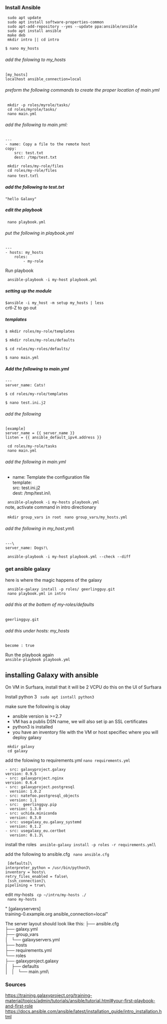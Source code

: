 ### Install Ansible



`` sudo apt update``\
`` sudo apt install software-properties-common``\
`` sudo apt-add-repository --yes --update ppa:ansible/ansible``\
`` sudo apt install ansible``\
`` make deb``\
`` mkdir intro || cd intro``

``$ nano my_hosts``

###### add the folowing to my_hosts


	[my_hosts]
	localhost ansible_connection=local

###### preform the following commands to create the proper location of main.yml
`` mkdir -p roles/myrole/tasks/``\
`` cd roles/myrole/tasks/``\
`` nano main.yml``

###### add the following to main.yml:


	---
	- name: Copy a file to the remote host
	copy:
		src: test.txt
		dest: /tmp/test.txt


`` mkdir roles/my-role/files``\
`` cd roles/my-role/files``\
`` nano test.txt``\
#####  add the following to test.txt


	"hello Galaxy"

##### edit the playbook
	
`` nano playbook.yml``
###### put the following in playbook.yml




	---
	- hosts: my_hosts
		roles:
			- my-role
			


Run playbook

`` ansible-playbook -i my-host playbook.yml``

##### setting up the module

``$ansible -i my_host -m setup my_hosts | less``\
	crtl-Z to go out

##### templates

``$ mkdir roles/my-role/templates``
 
``$ mkdir roles/my-roles/defaults``

``$ cd roles/my-roles/defaults/``

``$ nano main.yml``

##### Add the following to main.yml


	---
	server_name: Cats!



``$ cd roles/my-role/templates``

``$ nano test.ini.j2``

###### add the following


	[example]
	server_name = {{ server_name }}
	listen = {{ ansible_default_ipv4.address }}


`` cd roles/my-role/tasks``\
`` nano main.yml``

###### add the following  in main.yml

 - name: Template the configuration file\
  template:\
    src: test.ini.j2\
    dest: /tmp/test.ini\

	
	
`` ansible-playbook -i my-hosts playbook.yml``\
note, activate command in intro directionary

`` mkdir group_vars in root``
`` nano group_vars/my_hosts.yml``

###### add the following in my_host.yml\
	---\
	server_name: Dogs!\



`` ansible-playbook -i my-host playbook.yml --check --diff``

### get ansible galaxy
here is where the magic happens of the galaxy

`` ansible-galaxy install -p roles/ geerlingguy.git``\
`` nano playbook.yml in intro``

###### add this at the bottem of  my-roles/defaults
	geerlingguy.git
###### add this under  hosts: my_hosts
	become : true
	
Run the playbook again	
 ``ansible-playbook playbook.yml``
 
 
 ## installing Galaxy with ansible
 
 On VM in Surfsara, install that it will be 2 VCPU
 do this on the UI of Surfsara
 
 Install python 3
 `` sudo apt isntall python3``
 
make sure the following is okay
- ansible version is >=2.7
- VM has a publis DSN name, we will also set ip an SSL certificates
- python3 is installed
- you have an inventory file with the VM or host specifiec where you will deploy galaxy


`` mkdir galaxy``\
`` cd galaxy``


add the folowing to requirements.yml
``nano requirements.yml``


	- src: galaxyproject.galaxy
  	version: 0.9.5
	- src: galaxyproject.nginx
  	version: 0.6.4
	- src: galaxyproject.postgresql
	  version: 1.0.2
	- src: natefoo.postgresql_objects
	  version: 1.1
	- src:  geerlingguy.pip
	  version: 1.3.0
	- src: uchida.miniconda
	  version: 0.3.0
	- src: usegalaxy_eu.galaxy_systemd
	  version: 0.1.2
	- src: usegalaxy_eu.certbot
	  version: 0.1.3\
  

 install the roles
 `` ansible-galaxy install -p roles -r requirements.yml``\
 
 add the following to ansible.cfg
 `` nano ansible.cfg``
 
 
	 [defaults]\
	interpreter_python = /usr/bin/python3\
	inventory = hosts\
	retry_files_enabled = false\
	 [ssh_connection]\
	pipelining = true\ 




edit my-hosts
`` cp ~/intro/my-hosts ./``\
`` nano my-hosts``


" [galaxyservers]\
training-0.example.org ansible_connection=local\"

The server layout should look like this:
├── ansible.cfg\
├── galaxy.yml\
├── group_vars\
│   └── galaxyservers.yml\
├── hosts\
├── requirements.yml\
└── roles\
    ├── galaxyproject.galaxy\
    │   ├── defaults\
    │   │   └── main.yml\


### Sources
https://training.galaxyproject.org/training-material/topics/admin/tutorials/ansible/tutorial.html#your-first-playbook-and-first-role
https://docs.ansible.com/ansible/latest/installation_guide/intro_installation.html
